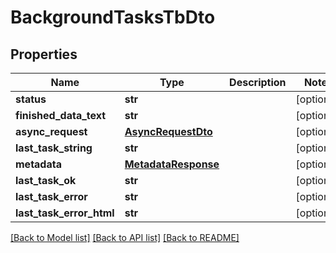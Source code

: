 # BackgroundTasksTbDto

## Properties
Name | Type | Description | Notes
------------ | ------------- | ------------- | -------------
**status** | **str** |  | [optional] 
**finished_data_text** | **str** |  | [optional] 
**async_request** | [**AsyncRequestDto**](AsyncRequestDto.md) |  | [optional] 
**last_task_string** | **str** |  | [optional] 
**metadata** | [**MetadataResponse**](MetadataResponse.md) |  | [optional] 
**last_task_ok** | **str** |  | [optional] 
**last_task_error** | **str** |  | [optional] 
**last_task_error_html** | **str** |  | [optional] 

[[Back to Model list]](../README.md#documentation-for-models) [[Back to API list]](../README.md#documentation-for-api-endpoints) [[Back to README]](../README.md)

